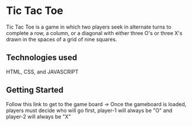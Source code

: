 # Tic Tac Toe
Tic Tac Toe is a game in which two players seek in alternate turns to complete a row, a column, or a diagonal with either three O's or three X's drawn in the spaces of a grid of nine squares.
## Technologies used
HTML, CSS, and JAVASCRIPT
## Getting Started
Follow this link to get to the game board ->
Once the gameboard is loaded, players must decide who will go first, player-1 will always be "O" and player-2 will always be "X"
